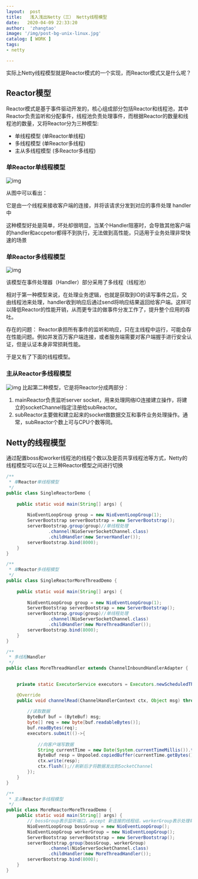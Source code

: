 ```yaml
---
layout:  post
title:   浅入浅出Netty（三） Netty线程模型
date:   2020-04-09 22:33:20
author:  'zhangtao'
image: '/img/post-bg-unix-linux.jpg'
catalog: [ WORK ]
tags:
- netty

---
```



实际上Netty线程模型就是Reactor模式的一个实现，而Reactor模式又是什么呢？

## Reactor模型

Reactor模式是基于事件驱动开发的，核心组成部分包括Reactor和线程池，其中Reactor负责监听和分配事件，线程池负责处理事件，而根据Reactor的数量和线程池的数量，又将Reactor分为三种模型:

- 单线程模型 (单Reactor单线程) 
- 多线程模型 (单Reactor多线程) 
- 主从多线程模型 (多Reactor多线程)

### 单Reactor单线程模型


![img](https://imgconvert.csdnimg.cn/aHR0cHM6Ly9naXRlZS5jb20venQxOTk0MTIxNC9pbWFnZUJlZC9yYXcvbWFzdGVyL3VQaWMvbTBkQUVvLmpwZw?x-oss-process=image/format,png)

从图中可以看出：

它是由一个线程来接收客户端的连接，并将该请求分发到对应的事件处理 handler 中

这种模型好处是简单，坏处却很明显，当某个Handler阻塞时，会导致其他客户端的handler和accpetor都得不到执行，无法做到高性能，只适用于业务处理非常快速的场景

### 单Reactor多线程模型


![img](https://imgconvert.csdnimg.cn/aHR0cHM6Ly9naXRlZS5jb20venQxOTk0MTIxNC9pbWFnZUJlZC9yYXcvbWFzdGVyL3VQaWMvaFBwQldFLmpwZw?x-oss-process=image/format,png)

该模型在事件处理器（Handler）部分采用了多线程（线程池）

相对于第一种模型来说，在处理业务逻辑，也就是获取到IO的读写事件之后，交由线程池来处理，handler收到响应后通过send将响应结果返回给客户端。这样可以降低Reactor的性能开销，从而更专注的做事件分发工作了，提升整个应用的吞吐。

存在的问题： Reactor承担所有事件的监听和响应，只在主线程中运行，可能会存在性能问题。例如并发百万客户端连接，或者服务端需要对客户端握手进行安全认证，但是认证本身非常损耗性能。

于是又有了下面的线程模型。

### 主从Reactor多线程模型


![img](https://imgconvert.csdnimg.cn/aHR0cHM6Ly9naXRlZS5jb20venQxOTk0MTIxNC9pbWFnZUJlZC9yYXcvbWFzdGVyL3VQaWMvRms0MENwLmpwZw?x-oss-process=image/format,png) 比起第二种模型，它是将Reactor分成两部分：

1. mainReactor负责监听server socket，用来处理网络IO连接建立操作，将建立的socketChannel指定注册给subReactor。 
2. subReactor主要做和建立起来的socket做数据交互和事件业务处理操作。通常，subReactor个数上可与CPU个数等同。

## Netty的线程模型

通过配置boss和worker线程池的线程个数以及是否共享线程池等方式，Netty的线程模型可以在以上三种Reactor模型之间进行切换

```java
/**
 * 单Reactor单线程模型
 */
public class SingleReactorDemo {
   
    public static void main(String[] args) {
   
        NioEventLoopGroup group = new NioEventLoopGroup(1);
        ServerBootstrap serverBootstrap = new ServerBootstrap();
        serverBootstrap.group(group)//单线程处理
                .channel(NioServerSocketChannel.class)
                .childHandler(new ServerHandler());
        serverBootstrap.bind(8000);
    }
}
```

```java
/**
 * 单Reactor多线程模型
 */
public class SingleReactorMoreThreadDemo {
   
    public static void main(String[] args) {
   
        NioEventLoopGroup group = new NioEventLoopGroup(1);
        ServerBootstrap serverBootstrap = new ServerBootstrap();
        serverBootstrap.group(group)//单线程处理
                .channel(NioServerSocketChannel.class)
                .childHandler(new MoreThreadHandler());
        serverBootstrap.bind(8000);
    }
}

/**
 * 多线程Handler
 */
public class MoreThreadHandler extends ChannelInboundHandlerAdapter {
   

    private static ExecutorService executors = Executors.newScheduledThreadPool(200);

    @Override
    public void channelRead(ChannelHandlerContext ctx, Object msg) throws Exception {
   
        //读取数据
        ByteBuf buf = (ByteBuf) msg;
        byte[] req = new byte[buf.readableBytes()];
        buf.readBytes(req);
        executors.submit(()->{
   
            //向客户端写数据
            String currentTime = new Date(System.currentTimeMillis()).toString();
            ByteBuf resp = Unpooled.copiedBuffer(currentTime.getBytes());
            ctx.write(resp);
            ctx.flush();//刷新后才将数据发出到SocketChannel
        });
    }
}
```

```java
/**
 * 主从Reactor多线程模型
 */
public class MoreReactorMoreThreadDemo {
    public static void main(String[] args) {
        // bossGroup表示监听端口，accept 新连接的线程组，workerGroup表示处理每一条连接的数据读写的线程组
        NioEventLoopGroup bossGroup = new NioEventLoopGroup();
        NioEventLoopGroup workerGroup = new NioEventLoopGroup();
        ServerBootstrap serverBootstrap = new ServerBootstrap();
        serverBootstrap.group(bossGroup, workerGroup)
                .channel(NioServerSocketChannel.class)
                .childHandler(new MoreThreadHandler());
        serverBootstrap.bind(8000);
    }
}
```

